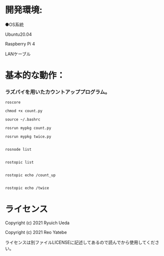

# 開発環境:
●OS系統

Ubuntu20.04

Raspberry Pi 4</span>

LANケーブル



# 基本的な動作：
### ラズパイを用いたカウントアッププログラム。

 ```
roscore
 ```
 ```
chmod +x count.py
 ```
 ```
source ~/.bashrc
 ```
 ```
rosrun mypkg count.py
 ```
  ```
rosrun mypkg twice.py
 ```
 ```

rosnode list
 ```
 ```
 
rostopic list
 ```
 ```

rostopic echo /count_up
 ```
 ```

rostopic echo /twice
 ```



 # ライセンス

Copyright (c) 2021 Ryuich Ueda

Copyright (c) 2021 Reo Yatebe

ライセンスは別ファイルLICENSEに記述してあるので読んでから使用してください。
